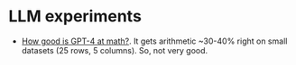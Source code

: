 # LLM experiments

- [How good is GPT-4 at math?](is-gpt4-good-at-math.ipynb). It gets arithmetic ~30-40% right on small datasets (25 rows, 5 columns). So, not very good.
